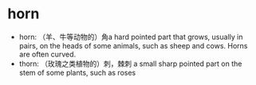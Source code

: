 # horn

- horn: （羊、牛等动物的）角a hard pointed part that grows, usually in pairs, on the heads of some animals, such as sheep and cows. Horns are often curved.
- thorn: （玫瑰之类植物的）刺，棘刺 a small sharp pointed part on the stem of some plants, such as roses
